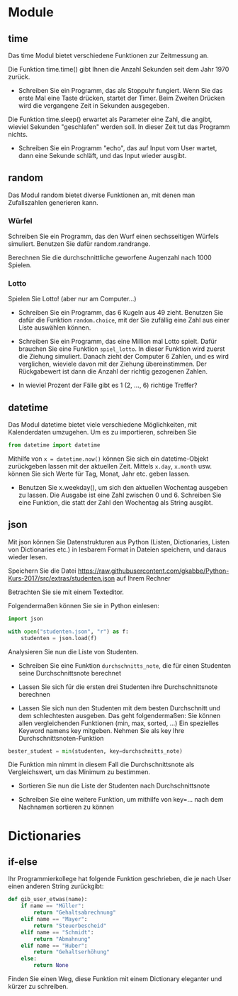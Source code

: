 <!-- 
.. title: 5 - Übungen - 17.11.
.. slug: module_exceptions_uebungen
.. date: 2017-11-17 00:00:00 UTC+01:00
.. tags: 
.. category: 
.. link: 
.. description: 
.. type: text
-->



# Module

## time

Das time Modul bietet verschiedene Funktionen zur Zeitmessung an.

Die Funktion time.time() gibt Ihnen die Anzahl Sekunden seit dem Jahr 1970 zurück.

* Schreiben Sie ein Programm, das als Stoppuhr fungiert. Wenn Sie das erste Mal eine Taste drücken,
startet der Timer. Beim Zweiten Drücken wird die vergangene Zeit in Sekunden ausgegeben.

Die Funktion time.sleep() erwartet als Parameter eine Zahl, die angibt, wieviel Sekunden "geschlafen"
werden soll. In dieser Zeit tut das Programm nichts.

* Schreiben Sie ein Programm "echo", das auf Input vom User wartet, dann eine Sekunde schläft, und
das Input wieder ausgibt.

## random

Das Modul random bietet diverse Funktionen an, mit denen man Zufallszahlen generieren kann.

### Würfel

Schreiben Sie ein Programm, das den Wurf einen sechsseitigen Würfels simuliert.
Benutzen Sie dafür random.randrange.

Berechnen Sie die durchschnittliche geworfene Augenzahl nach 1000 Spielen.

### Lotto

Spielen Sie Lotto! (aber nur am Computer...) 

* Schreiben Sie ein Programm, das 6 Kugeln aus 49 zieht.
  Benutzen Sie dafür die Funktion ```random.choice```, mit der Sie zufällig eine Zahl aus einer Liste
  auswählen können.

* Schreiben Sie ein Programm, das eine Million mal Lotto spielt.
Dafür brauchen Sie eine Funktion ```spiel_lotto```.
In dieser Funktion wird zuerst die Ziehung simuliert.
Danach zieht der Computer 6 Zahlen, und es wird verglichen, wieviele davon mit der Ziehung
übereinstimmen.
Der Rückgabewert ist dann die Anzahl der richtig gezogenen Zahlen.

* In wieviel Prozent der Fälle gibt es 1 (2, ..., 6) richtige Treffer?


## datetime

Das Modul datetime bietet viele verschiedene Möglichkeiten, mit Kalenderdaten umzugehen.
Um es zu importieren, schreiben Sie

```python
from datetime import datetime
```

Mithilfe von ```x = datetime.now()``` können Sie sich ein datetime-Objekt zurückgeben lassen mit der 
aktuellen Zeit.
Mittels ```x.day```, ```x.month``` usw. können Sie sich Werte für Tag, Monat, Jahr etc. geben lassen.

* Benutzen Sie x.weekday(), um sich den aktuellen Wochentag ausgeben zu lassen. Die Ausgabe ist eine
  Zahl zwischen 0 und 6. Schreiben Sie eine Funktion, die statt der Zahl den Wochentag als String
  ausgibt.


## json

Mit json können Sie Datenstrukturen aus Python (Listen, Dictionaries, Listen von Dictionaries etc.)
in lesbarem Format in Dateien speichern, und daraus wieder lesen.


Speichern Sie die Datei https://raw.githubusercontent.com/gkabbe/Python-Kurs-2017/src/extras/studenten.json
auf Ihrem Rechner

Betrachten Sie sie mit einem Texteditor.

Folgendermaßen können Sie sie in Python einlesen:

```python
import json

with open("studenten.json", "r") as f:
    studenten = json.load(f)
```

Analysieren Sie nun die Liste von Studenten.

* Schreiben Sie eine Funktion ```durchschnitts_note```, die für einen Studenten seine Durchschnittsnote berechnet

* Lassen Sie sich für die ersten drei Studenten ihre Durchschnittsnote berechnen

* Lassen Sie sich nun den Studenten mit dem besten Durchschnitt und dem schlechtesten ausgeben.
  Das geht folgendermaßen: Sie können allen vergleichenden Funktionen (min, max, sorted, ...)
  Ein spezielles Keyword namens key mitgeben.
  Nehmen Sie als key Ihre Durchschnittsnoten-Funktion
  
```python
bester_student = min(studenten, key=durchschnitts_note)
```
  
  Die Funktion min nimmt in diesem Fall die Durchschnittsnote als Vergleichswert, um das Minimum
  zu bestimmen.
  
* Sortieren Sie nun die Liste der Studenten nach Durchschnittsnote

* Schreiben Sie eine weitere Funktion, um mithilfe von key=... nach dem Nachnamen sortieren zu können


# Dictionaries

## if-else

Ihr Programmierkollege hat folgende Funktion geschrieben, die je nach User einen anderen String
zurückgibt:

```python
def gib_user_etwas(name):
    if name == "Müller":
        return "Gehaltsabrechnung"
    elif name == "Mayer":
        return "Steuerbescheid"
    elif name == "Schmidt":
        return "Abmahnung"
    elif name == "Huber":
        return "Gehaltserhöhung"
    else:
        return None
```

Finden Sie einen Weg, diese Funktion mit einem Dictionary eleganter und kürzer zu schreiben.


